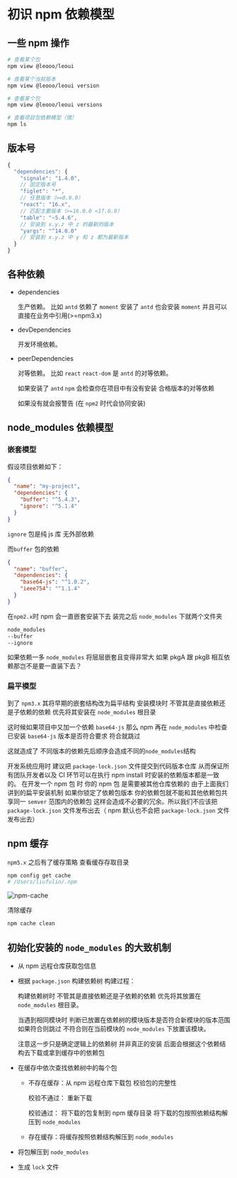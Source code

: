 # 初识 npm 依赖模型

## 一些 npm 操作

```sh
# 查看某个包
npm view @leooo/leoui

# 查看某个当前版本
npm view @leooo/leoui version

# 查看某个包
npm view @leooo/leoui versions

# 查看项目包依赖模型（慎）
npm ls
```

## 版本号

```js
{
  "dependencies": {
    "signale": "1.4.0",
    // 固定版本号
    "figlet": "*",
    // 任意版本（>=0.0.0）
    "react": "16.x",
    // 匹配主要版本（>=16.0.0 <17.0.0）
    "table": "~5.4.6",
    // 安装到 x.y.z 中 z 的最新的版本
    "yargs": "^14.0.0"
    // 安装到 x.y.z 中 y 和 z 都为最新版本
  }
}
```

## 各种依赖

- dependencies

  生产依赖。 比如 `antd` 依赖了 `moment` 安装了 `antd` 也会安装 `moment` 并且可以直接在业务中引用(>=npm3.x)

- devDependencies

  开发环境依赖。

- peerDependencies

  对等依赖。 比如 `react` `react-dom` 是 `antd` 的对等依赖。

  如果安装了 `antd` `npm` 会检查你在项目中有没有安装 合格版本的对等依赖

  如果没有就会报警告 (在 `npm2` 时代会协同安装)

## node_modules 依赖模型

### 嵌套模型

假设项目依赖如下：

```json
{
  "name": "my-project",
  "dependencies": {
    "buffer": "^5.4.3",
    "ignore": "^5.1.4"
  }
}
```

`ignore` 包是纯 js 库 无外部依赖

而`buffer` 包的依赖

```json
{
  "name": "buffer",
  "dependencies": {
    "base64-js": "^1.0.2",
    "ieee754": "^1.1.4"
  }
}
```

在`npm2.x`时 npm 会一直嵌套安装下去 装完之后 `node_modules` 下就两个文件夹

```txt
node_modules
--buffer
--ignore
```

如果依赖一多 `node_modules` 将层层嵌套且变得非常大 如果 pkgA 跟 pkgB 相互依赖那岂不是要一直装下去？

### 扁平模型

到了 `npm3.x` 其将早期的嵌套结构改为扁平结构 安装模块时 不管其是直接依赖还是子依赖的依赖 优先将其安装在 `node_modules` 根目录

这时候如果项目中又加一个依赖 `base64-js` 那么 npm 再在 `node_modules` 中检查已安装 `base64-js` 版本是否符合要求 符合就跳过

这就造成了 不同版本的依赖先后顺序会造成不同的`node_modules`结构

开发系统应用时 建议把 `package-lock.json` 文件提交到代码版本仓库 从而保证所有团队开发者以及 CI 环节可以在执行 npm install 时安装的依赖版本都是一致的。
在开发一个 npm 包 时 你的 npm 包 是需要被其他仓库依赖的 由于上面我们讲到的扁平安装机制 如果你锁定了依赖包版本 你的依赖包就不能和其他依赖包共享同一 `semver` 范围内的依赖包 这样会造成不必要的冗余。所以我们不应该把 `package-lock.json` 文件发布出去（ npm 默认也不会把 `package-lock.json` 文件发布出去）

## npm 缓存

`npm5.x` 之后有了缓存策略
查看缓存存取目录

```sh
npm config get cache
# /Users/liufulin/.npm
```

![npm-cache](https://i.loli.net/2020/03/13/lfBXDV41eMFuh5N.png)

清除缓存

```sh
npm cache clean
```

## 初始化安装的 `node_modules` 的大致机制

- 从 npm 远程仓库获取包信息
- 根据 `package.json` 构建依赖树 构建过程：

  构建依赖树时 不管其是直接依赖还是子依赖的依赖 优先将其放置在 `node_modules` 根目录。

  当遇到相同模块时 判断已放置在依赖树的模块版本是否符合新模块的版本范围 如果符合则跳过 不符合则在当前模块的 `node_modules` 下放置该模块。

  注意这一步只是确定逻辑上的依赖树 并非真正的安装 后面会根据这个依赖结构去下载或拿到缓存中的依赖包

- 在缓存中依次查找依赖树中的每个包

  - 不存在缓存：从 npm 远程仓库下载包 校验包的完整性

    校验不通过： 重新下载

    校验通过： 将下载的包复制到 npm 缓存目录 将下载的包按照依赖结构解压到 `node_modules`

  - 存在缓存：将缓存按照依赖结构解压到 `node_modules`

- 将包解压到 `node_modules`
- 生成 `lock` 文件
